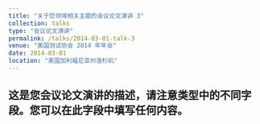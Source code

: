 ```yaml
---
title: "关于您领域相关主题的会议论文演讲 3"
collection: talks
type: "会议论文演讲"
permalink: /talks/2014-03-01-talk-3
venue: "美国测试协会 2014 年年会"
date: 2014-03-01
location: "美国加利福尼亚州洛杉矶"
---
```


这是您会议论文演讲的描述，请注意类型中的不同字段。您可以在此字段中填写任何内容。
---
